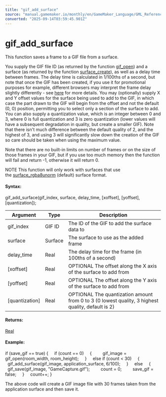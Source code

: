 ```yaml
---
title: "gif_add_surface"
source: "manual.gamemaker.io/monthly/en/GameMaker_Language/GML_Reference/Cameras_And_Display/gif_add_surface.htm"
converted: "2025-09-14T03:59:45.901Z"
---
```


# gif\_add\_surface

This function saves a frame to a GIF file from a surface.

You supply the GIF file ID (as returned by the function [gif\_open](gif_open.md)) and a surface (as returned by the function [surface\_create](../Drawing/Surfaces/surface_create.md)), as well as a delay time between frames. The delay time is calculated in 1/100ths of a second, but note that once the GIF has been created, if you use it for promotional purposes for example, different browsers may interpret the frame delay slightly differently - see [here](https://www.deviantart.com/humpy77/journal/Frame-Delay-Times-for-Animated-GIFs-214150546) for more details. You may (optionally) supply X and Y offset values for the surface being used to add to the GIF, in which case the part drawn to the GIF will begin from the offset and not the default (0, 0) position, permitting you to select only a section of the surface to add. You can also supply a quantization value, which is an integer between 0 and 3, where 0 is full quantization and 3 is zero quantization (lower values will have a subsequent degradation in quality, but create a smaller GIF). Note that there isn't much difference between the default quality of 2, and the highest of 3, and using 3 will significantly slow down the creation of the GIF so care should be taken when using the maximum value.

Note that there are no built-in limits on number of frames or on the size of those frames in your GIF, but if you use too much memory then the function will fail and return -1, otherwise it will return 0.

NOTE This function will only work with surfaces that use the [surface\_rgba8unorm](../Drawing/Surfaces/surface_create.md) (default) surface format.

#### Syntax:

gif\_add\_surface(gif\_index, surface, delay\_time, \[xoffset\], \[yoffset\], \[quantization\]);

| Argument | Type | Description |
| --- | --- | --- |
| gif_index | GIF ID | The ID of the GIF to add the surface data to |
| surface | Surface | The surface to use as the added frame |
| delay_time | Real | The delay time for the frame (in 100ths of a second) |
| [xoffset] | Real | OPTIONAL The offset along the X axis of the surface to add from |
| [yoffset] | Real | OPTIONAL The offset along the Y axis of the surface to add from |
| [quantization] | Real | OPTIONAL The quantization amount from 0 to 3 (0 lowest quality, 3 highest quality, default is 2) |

#### Returns:

[Real](../../../../../../GameMaker_Language/GML_Overview/Data_Types.md)

#### Example:

if (save\_gif == true)
{
    if (count == 0)
    {
        gif\_image = gif\_open(room\_width, room\_height);
    }
    else if (count < 30)
    {
        gif\_add\_surface(gif\_image, application\_surface, 6/100);
    }
    else
    {
        gif\_save(gif\_image, "GameCapture.gif");
        count = 0;
        save\_gif = false;
    }
    count++;
}

The above code will create a GIF image file with 30 frames taken from the application surface and then save it.